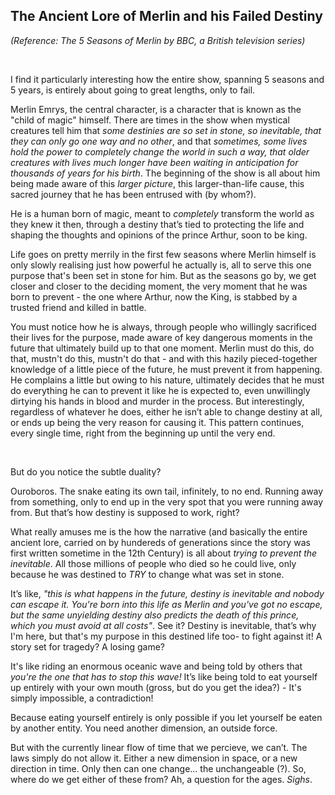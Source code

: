 ## The Ancient Lore of Merlin and his Failed Destiny

*(Reference: The 5 Seasons of Merlin by BBC, a British television series)*

<br> 

I find it particularly interesting how the entire show, spanning 5 seasons and 5 years, is entirely about going to great lengths, only to fail.

Merlin Emrys, the central character, is a character that is known as the "child of magic" himself. There are times in the show when mystical creatures tell him that _some destinies are so set in stone, so inevitable, that they can only go one way and no other_, and that _sometimes, some lives hold the power to completely change the world in such a way, that older creatures with lives much longer have been waiting in anticipation for thousands of years for his birth_. The beginning of the show is all about him being made aware of this _larger picture_, this larger-than-life cause, this sacred journey that he has been entrused with (by whom?).

He is a human born of magic, meant to _completely_ transform the world as they knew it then, through a destiny that’s tied to protecting the life and shaping the thoughts and opinions of the prince Arthur, soon to be king. 

Life goes on pretty merrily in the first few seasons where Merlin himself is only slowly realising just how powerful he actually is, all to serve this one purpose that's been set in stone for him. But as the seasons go by, we get closer and closer to the deciding moment, the very moment that he was born to prevent - the one where Arthur, now the King, is stabbed by a trusted friend and killed in battle.

You must notice how he is always, through people who willingly sacrificed their lives for the purpose, made aware of key dangerous moments in the future that ultimately build up to that one moment. Merlin must do this, do that, mustn't do this, mustn't do that - and with this hazily pieced-together knowledge of a little piece of the future, he must prevent it from happening. He complains a little but owing to his nature, ultimately decides that he must do everything he can to prevent it like he is expected to, even unwillingly dirtying his hands in blood and murder in the process. But interestingly, regardless of whatever he does, either he isn’t able to change destiny at all, or ends up being the very reason for causing it. This pattern continues, every single time, right from the beginning up until the very end.

<br>

But do you notice the subtle duality?

Ouroboros. The snake eating its own tail, infinitely, to no end. Running away from something, only to end up in the very spot that you were running away from. But that’s how destiny is supposed to work, right?

What really amuses me is the how the narrative (and basically the entire ancient lore, carried on by hundereds of generations since the story was first written sometime in the 12th Century) is all about _trying to prevent the inevitable_. All those millions of people who died so he could live, only because he was destined to _TRY_ to change what was set in stone.

It’s like, _"this is what happens in the future, destiny is inevitable and nobody can escape it. You're born into this life as Merlin and you've got no escape, but the same unyielding destiny also predicts the death of this prince, which you must avoid at all costs"_. See it? Destiny is inevitable, that’s why I'm here, but that's my purpose in this destined life too- to fight against it! A story set for tragedy? A losing game?

It's like riding an enormous oceanic wave and being told by others that _you're the one that has to stop this wave!_ It’s like being told to eat yourself up entirely with your own mouth (gross, but do you get the idea?) - It's simply impossible, a contradiction!


Because eating yourself entirely is only possible if you let yourself be eaten by another entity. You need another dimension, an outside force. 

But with the currently linear flow of time that we percieve, we can’t. The laws simply do not allow it. Either a new dimension in space, or a new direction in time. Only then can one change... the unchangeable (?). So, where do we get either of these from? Ah, a question for the ages. *Sighs*.